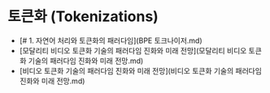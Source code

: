 # 토큰화 (Tokenizations)

- [# 1.  자연어 처리와 토큰화의 패러다임](BPE 토크나이저.md)
- [모달리티 비디오 토큰화 기술의 패러다임 진화와 미래 전망](모달리티 비디오 토큰화 기술의 패러다임 진화와 미래 전망.md)
- [비디오 토큰화 기술의 패러다임 진화와 미래 전망](비디오 토큰화 기술의 패러다임 진화와 미래 전망.md)
